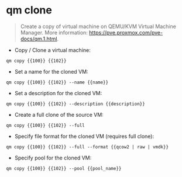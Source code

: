 # qm clone

> Create a copy of virtual machine on QEMU/KVM Virtual Machine Manager.
> More information: <https://pve.proxmox.com/pve-docs/qm.1.html>.

- Copy / Clone a virtual machine:

`qm copy {{100}} {{102}}`

- Set a name for the cloned VM:

`qm copy {{100}} {{102}} --name {{name}}`

- Set a description for the cloned VM:

`qm copy {{100}} {{102}} --description {{description}}`

- Create a full clone of the source VM:

`qm copy {{100}} {{102}} --full`

- Specify file format for the cloned VM (requires full clone):

`qm copy {{100}} {{102}} --full --format {{qcow2 | raw | vmdk}}`

- Specify pool for the cloned VM:

`qm copy {{100}} {{102}} --pool {{pool_name}}`

